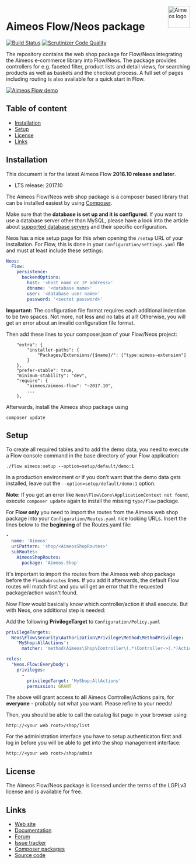 <a href="https://aimeos.org/">
    <img src="https://aimeos.org/fileadmin/template/icons/logo.png" alt="Aimeos logo" title="Aimeos" align="right" height="60" />
</a>

# Aimeos Flow/Neos package

[![Build Status](https://travis-ci.org/aimeos/aimeos-flow.svg?branch=master)](https://travis-ci.org/aimeos/aimeos-flow)
[![Scrutinizer Code Quality](https://scrutinizer-ci.com/g/aimeos/aimeos-flow/badges/quality-score.png?b=master)](https://scrutinizer-ci.com/g/aimeos/aimeos-flow/?branch=master)

The repository contains the web shop package for Flow/Neos
integrating the Aimeos e-commerce library into Flow/Neos. The package provides
controllers for e.g. faceted filter, product lists and detail views, for
searching products as well as baskets and the checkout process. A full set of
pages including routing is also available for a quick start in Flow.

[![Aimeos Flow demo](https://aimeos.org/fileadmin/user_upload/flow-demo.jpg)](http://flow.demo.aimeos.org/)

## Table of content

- [Installation](#installation)
- [Setup](#setup)
- [License](#license)
- [Links](#links)

## Installation

This document is for the latest Aimeos Flow **2016.10 release and later**.

- LTS release: 2017.10

The Aimeos Flow/Neos web shop package is a composer based library that can be
installed easiest by using [Composer](https://getcomposer.org).

Make sure that the **database is set up and it is configured**.  If you want to
use a database server other than MySQL, please have a look into the article about
[supported database servers](https://aimeos.org/docs/Developers/Library/Database_support)
and their specific configuration.

Neos has a nice setup page for this when opening the `/setup` URL of your installation.
For Flow, this is done in your `Configuration/Settings.yaml` file and must
at least include these settings:

```yaml
Neos:
  Flow:
    persistence:
      backendOptions:
        host: '<host name or IP address>'
        dbname: '<database name>'
        user: '<database user name>'
        password: '<secret password>'
```

**Important:** The configuration file format requires each additional indention
to be two spaces. Not more, not less and no tabs at all! Otherwise, you will get
an error about an invalid configuration file format.

Then add these lines to your composer.json of your Flow/Neos project:

```
    "extra": {
        "installer-paths": {
            "Packages/Extensions/{$name}/": ["type:aimeos-extension"]
        }
    },
    "prefer-stable": true,
    "minimum-stability": "dev",
    "require": {
        "aimeos/aimeos-flow": "~2017.10",
        ...
    },
```

Afterwards, install the Aimeos shop package using

`composer update`

## Setup

To create all required tables and to add the demo data, you need to execute a
Flow console command in the base directory of your Flow application:

`./flow aimeos:setup --option=setup/default/demo:1`

In a production environment or if you don't want that the demo data gets
installed, leave out the `--option=setup/default/demo:1` option.

**Note:** If you get an error like `Neos\Flow\Core\ApplicationContext not found`,
execute `composer update` again to install the missing `typo/flow` package.

For **Flow only** you need to import the routes from the Aimeos web shop
package into your `Configuration/Routes.yaml` nice looking URLs. Insert the lines
below to the **beginning** of the Routes.yaml file:

```yaml
-
  name: 'Aimeos'
  uriPattern: 'shop/<AimeosShopRoutes>'
  subRoutes:
    AimeosShopRoutes:
      package: 'Aimeos.Shop'
```

It's important to import the routes from the Aimeos web shop package before the
`FlowSubroutes` lines. If you add it afterwards, the default Flow routes will
match first and you will get an error that the requested package/action wasn't
found.

Now Flow would basically know which controller/action it shall execute. But with
Neos, one additional step is needed:

Add the following **PrivilegeTarget** to `Configuration/Policy.yaml`

```yaml
privilegeTargets:
  Neos\Flow\Security\Authorization\Privilege\Method\MethodPrivilege:
    'MyShop:AllActions':
      matcher: 'method(Aimeos\Shop\Controller\(.*)Controller->(.*)Action())'

roles:
  'Neos.Flow:Everybody':
    privileges:
      -
        privilegeTarget: 'MyShop:AllActions'
        permission: GRANT
```

The above will grant access to **all** Aimeos Controller/Actions pairs, for
**everyone** - probably not what you want. Please refine to your needs!

Then, you should be able to call the catalog list page in your browser using

```http://<your web root>/shop/list```

For the administration interface you have to setup authenticaton first and log
in before you will be able to get into the shop management interface:

```http://<your web root>/shop/admin```

## License

The Aimeos Flow/Neos package is licensed under the terms of the LGPLv3 license
and is available for free.

## Links

* [Web site](https://aimeos.org/Flow)
* [Documentation](https://aimeos.org/docs/Flow)
* [Forum](https://aimeos.org/help)
* [Issue tracker](https://github.com/aimeos/aimeos-flow/issues)
* [Composer packages](https://packagist.org/packages/aimeos/aimeos-flow)
* [Source code](https://github.com/aimeos/aimeos-flow)
